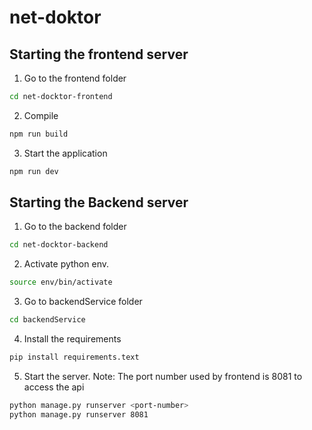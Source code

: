 # net-doktor

## Starting the frontend server
1. Go to the frontend folder  
```sh 
cd net-docktor-frontend
```
2. Compile 
```sh 
npm run build  
```
3. Start the application
```sh 
npm run dev  
```


## Starting the Backend server
1. Go to the backend folder  
```sh 
cd net-docktor-backend
```

2. Activate python env.
```sh 
source env/bin/activate 
```

3. Go to backendService folder
```sh 
cd backendService
```

4. Install the requirements
```sh 
pip install requirements.text
```

5. Start the server. 
Note: The port number used by frontend is 8081 to access the api
```sh 
python manage.py runserver <port-number>   
python manage.py runserver 8081   
```
